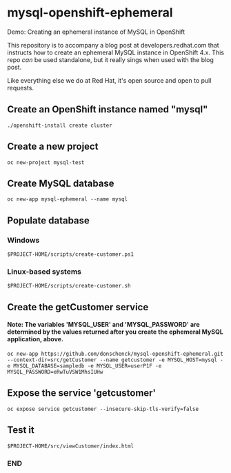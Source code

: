 # mysql-openshift-ephemeral
Demo: Creating an ephemeral instance of MySQL in OpenShift

This repository is to accompany a blog post at developers.redhat.com that instructs how to create an ephemeral MySQL instance in OpenShift 4.x. This repo *can* be used standalone, but it really sings when used with the blog post.

Like everything else we do at Red Hat, it's open source and open to pull requests.

## Create an OpenShift instance named "mysql"  
`./openshift-install create cluster`  

## Create a new project
`oc new-project mysql-test`  

## Create MySQL database
`oc new-app mysql-ephemeral --name mysql`  

## Populate database
### Windows
`$PROJECT-HOME/scripts/create-customer.ps1`  

### Linux-based systems
`$PROJECT-HOME/scripts/create-customer.sh`  

## Create the getCustomer service
#### Note: The variables 'MYSQL_USER' and 'MYSQL_PASSWORD' are determined by the values returned after you create the ephemeral MySQL application, above.  

`oc new-app https://github.com/donschenck/mysql-openshift-ephemeral.git --context-dir=src/getCustomer --name getcustomer -e MYSQL_HOST=mysql -e MYSQL_DATABASE=sampledb -e MYSQL_USER=userP1F -e MYSQL_PASSWORD=eRwTuVSW1MhsIUHw`  

## Expose the service 'getcustomer'
`oc expose service getcustomer --insecure-skip-tls-verify=false`  

## Test it
`$PROJECT-HOME/src/viewCustomer/index.html`  

### END ###